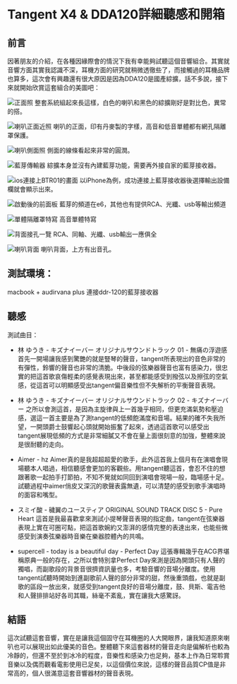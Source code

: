 

Tangent X4 & DDA120詳細聽感和開箱
==========================

前言
--
因著朋友的介紹，在各種因緣際會的情況下我有幸能夠試聽這個音響組合。其實就音響方面其實我認識不深，耳機方面的研究就稍微透徹些了，而接觸過的耳機品牌也算多，這次會有興趣還有很大原因是因為DDA120是國產綜擴，話不多說，接下來就開始欣賞這套組合的美圖吧：

![正面照](https://lh3.googleusercontent.com/oAdh3Rkrl3bR91Wj0hoongLAHkKMM--XXfABKQ5ySz7Llx0hlddokkLTv1PCA6hx3_cn4l3LrMkRYMx2zEE7n5WOk26HewooV34-9OAns5okuiXDAeGpD2KWR85ZrmIK9WF7MhPJCV3YXTbrcGeNv1mrCXscFee5QPppn2V40cRzXUj-ElxbwSDsC2nftZ2mMbiiRzqseM9d-PmQqyQfZc3083m6rSt2DG6ZIsijIbyKO7rt0OzPsUsjT6PKfqSHUCve5kuJMcCIPh4IX7hG6bhqMuAVWiC9BRIL2d5Bk2NV3WVU1YKCp2D6JU30_Jpj9-w1apn_VS-UOCfEdBPX5bKvqa_XA4d5wueJ37vxS-uhdvU3ue3xudhrhLpTCfTr60r_bFZN4HlAeBBsJPnsj86Mv7Q_AEku6XmT-iZ1ETJQXJEa7OEO0xLIx_Bct_AXXddxTp6gfwRwBctzZwtU6aSCS9_SpBRH191wkAOpNBU-KvktnT2Znk84Zttnf35J-t1dgV610fzaxdOGT3ope4E4C01Qref0wIE5P3nF3XwNDHFv7mp3vpa4UpODGAZwzGz4SaxZVPpQjcUMbB8-w19EccTKlW9ZFkGe5ni2QATf_3TyljT1OLOIw0gVRu_R_jtIxA1Gh3jyl3VubCrs_Qfbn0KQq3ccTgmU5vLLvbQ=w1274-h955-no)
整套系統組起來長這樣，白色的喇叭和黑色的綜擴剛好是對比色，異常的搭。

![喇叭正面近照](https://lh3.googleusercontent.com/_7e0Gos862fS5XnrciAZVNW2_pzkyN7XOjyKuf9OmFtuxXaTii0X17DvWJLQiJPP_Zc7mQr5qVDmmbXUMBwp-r9wG-a3GeY4W86ohevXpHX8RsnkK9GXwJ5jTCiA5ZfDo0VfNToRdL0QwGrqxffePetk2RlYtY8LaaQZVsZdD67X9qEt91pZRJHAljLaraioluqi5yMTau9XgRnSCW-MxZWYDnxyWAkhUD6TCkwNiOMPvFPPZg5VXswJhaP_bUak8oJIuoUm0XRJvM5NoCZnReoRBAKQH4bI4JJWeQNasVRdCbC0vLZ_Zske1t8fxglkY0shr_Pzi1lSEaR-x6Ktw3izP4MxQhEdCvvlFsIGnZ3og6M71KLBDXiOxTem8InmaxAyffu3TAG5OHbg_SynPE39Ieb6RWuuSL0e4mcqOsod8uKlf5mMdiCu-47mrSVMAb612PWz4jLeeGqqrfyM7Q7D4j5NlUlK7voAUouUJiSEC0X1GjthExlWjgpe8jKS19p88a3zx3oFkGA1mbAiSN4GvmGz3Uu7kBpA1wwljL3gYvKqL2ucC7UZAG4e-U1tQhPIC6EBhk2PSUmQlMDCd_VrGGaVkX2Cz7FTXKBp0jVs1-XDiwc8OpDZfTuRdRjF5p_4GRhv2-9xbx6l9s-oDSGtTj-e3QLwgpi51ruj98k=w717-h955-no)
喇叭的正面，印有丹麥製的字樣，高音和低音單體都有網孔隔離罩保護。

![喇叭側面照](https://lh3.googleusercontent.com/ZO-NzbVV1jxeZFR3pTTCKQznWdcNTJ-N80N6Qai-__zRL_3iSlb3enofrhu3taFlm0otES9z4b6DaUVq726JZLa0xmy4PfssCXKpPKvIFG3X6f12cxW9KJmgLriXfHPbZyYHT1qARV08bgCNhOH6VdTZRiuWwwJk8k0zqcjx-tKoWmnKddmPRJHw-mRZ368ud5HJ90oTJPh22Jisc24UDjvYTUM2fEl8qpdiCQ-XYEGH-n5-ovy-kx24GloZ0fL2g0Sl0gDDCZgd39xnPyyZldQJHAMkfTlPGxE5CaVyCAmBAKBvundRZS9o2RTQ5K7oE852Q3x0H4q4SZY8opN8xkvsZmdoQlgxX_S1J0pU-YeHquxXSltA8F-dfO1iIGPuz9WrMdFE9J3DOlijHSppHZuybzY7sYe4rnyKtpOrGfXc2CqC_wJFJpJ5kcANhNzVgE4geBowe49u6EJza7p2nWVWPNEJSRJt8tz16QQAj_aGi15ld9l3AYiqI6_K5Nf8LLzbPk2eohRxEbQ7QIvubnb5PYqPSV3LZXkhkhzB36FdKxqAi6x6UeksMuJ_oQOmAk0Oa4UCIqQTu0UNJOj0SqU4iyz5hYbY2FR_RLZ6ZMphPw8FgZUyP8rrkjBL8apyUic7e7a3W4j54QY-RFAF2Pk9vZcxZ-sx8UX7XK_HoTk=w717-h955-no)
側面的線條看起來非常的圓潤。

![藍芽傳輸器](https://lh3.googleusercontent.com/mlb5bjO6hNc4inXwRbbSPD_AXbqtNAbqyzbjm9oCxclMdAFAcYtsc7oSOoje4Wp8JmzEsr-HuZZR3frJCR5TGSieIGOj6BwXEUtPM-7lHhO6hApkT-Uu-Hf1ea6aV7ZVUrb-l6v8G317uJTPxm2URCunIng-CylDVhlRAPrcnhgnXKfFYzE1Me_hJQYFQuGpc4PkFLnWqaUnHB5cOWqUp73owvC5dEQE3V5YKPl-TCTywcOMj0G-MqZyGVx7NI6kxYvaTranNJwzNC1vR-InrwEOWxGY8Rn6dIkHWVA_CDKXS1CR5bqZfTU0EBdNyZi53AziPTRrIBa2G9dTGTxkgOgI8Tie1AWXpYklG88yhDLQhrQSa252Nkvg6ZEh1UQ4KnLXuK7PHAP8eI0ckl1p2R7G3bwVzp5coRLczRgJOuz4U4eyFrPQWvDq5qQIhxT5VUAlIs7mxA1MLvvsg-I1DOlBKkvrvf9A0RPRPKGqamVTArWthBeOBlhvIgI-2zKN8yexTto4ULRoa2fZE3agzEE29GdpUapuGJ1gBMvgk2fRdrBphny_mNwQWI6U18DCl_zR6rk2ujX-g1QeuvkoVtYgWa7X161mRyDZkw0pHaV5HmtSMZ9S9O09P8sRcJuniqAkKV7APUMFwW3jUMtC_0D49XAd2BmYsUWFpgT8kmY=w717-h955-no)
綜擴本身並沒有內建藍芽功能，需要再外接自家的藍芽接收器。

![ios連接上BTR01的畫面](https://lh3.googleusercontent.com/HlTuurxece3dO4L9mkikzXyQZS_sV9Xpwsy0gvisIdDOJFzYvZPjlVcfEEWrThitjkpbM7pO0o1NWMq7ValSbVKqAK_8RMiXMswVWg7eRdWfxh3uzY2a7KIsJVph2LGBPI74yH9TQu4EJ3y1voXym5VSasw-eUioCo54JBk_0MW6wV-Lzqo3ple6kB0oMXXc_tdzv8y4uKjyqd5vud6QkwCHIsC1_VNKFz6w_63mUflE_FF7hjO-gpdFjqySI_Hr1A1HtH9255bEvIANQd43aYAIYTckGLJkgW4gXSfEJggAjtDmyLhRwJSBtrTFjU9XOLZBI4WLSrVSOzR31_QThb5vXnu1gzz_oLwjXwO7qfDYZgtYmG_03WpcE6gqyx8o8D_FOOodULQ-BpVMqacUwjyt1g4vsSYm6-iu8qnKtwbAz9M8wP1ADD7AAEaX1eDMH2d6pszPyU8xW0YIhztEH7aNJ6ym3rWHp1GyASzWZdk5TRzTLsFoOd9_GGvmRvJePx8KhEOWizABE4pVjhQV-aDwDllFzAo64SnwItSb58GT8Xso4ZQWBSGv4YlcMptjpklafaiSgadf3m1U2AR4SxNsG_Ud4IkXF3vKkAss9Ef6BwNSQEJLF4PIQgKtoul7BgovgqIMxvzyyRODmGjpz7pwLMqsm0SmwrFceE8NFGI=w537-h955-no)
以iPhone為例，成功連接上藍芽接收器後選擇輸出設備欄就會顯示出來。

![啟動後的前面板](https://lh3.googleusercontent.com/1T8U7xhCQkxJTGtcFDvkotQfuOxM48DtqNyjZtVjCgKZgkAr-Yjhlm9oNMnSnbdcTQaDmy266Vt-78EvZY4Iw5-k2oVPCXUbUA1BpD0yNtkfuQ0dGF8ZJAZpVqMtqvTgJ7uf2XSJjCRjcbljycdnKnOcPgx_3HVZPhDNFKSkiUi5w1onKQTqfjbi1lc2MFw96_Hyj3EhiyBZQg2X5uJ0A3ypuQYGP9LHSwdTlFttUC-BYaFTSICNLGlPfMXIPl4TvIMIOAYT__5ouVLPeDwjL1-Ob4ZUs7eaw5uBuFo2807iuXMSmcSaIQm9_YSPGbeIWktx5ziZZODixP1OPz-CAXpad8v6Xg-d6mnyQwy96kFT_i0vIPhBmVH8oIOC3tmXIHTUSTL6IIBaXQyb4G5912LhtbGvP6NeHOs3GlbMIMSzPyEXym_F9gyaffSrBt_qrguVOEkTF8c2M3gktQITEXytIyNH_WyZK6itplpPpBzEPUp7FN1UaRyXWdpDEHBcMQv_WN5GXsRqrECLsBLNDiJwSa4QvykxPHUMAN6SSRKVS2vLxBydNA248NDv_HtLdQmhxNxnPOUTQB-LdJ1kXJTd7KRcUs_C1PAwdFunfuKlDjPJGYg18pvnMsFhao7P49IuEIdlqntIxt_O7q5arko1Sz5lNxg1Z5JPKAae7n0=w1274-h955-no)
藍芽的頻道在e6，其他也有提供RCA、光纖、usb等輸出頻道

![單體隔離罩特寫](https://lh3.googleusercontent.com/AkbNBKbSO_3LOUJfZbg7KwFk6B_IR9FPNT1rt36QH4JcJeiNg-rgZ8nJMC5eaYU1fsT2CuzMWCxCwVTHBiZEgwkJ4fphIxFm87tk3D95hseI4hQheBGt0Il7SpkV8T27_kepQpW4UIplaAU6xBb11xLcYSxYvGZq8WHod3OlZkz_xUk9eEliKXABqrcZcTOlpXVKDaFlc6tom98rkdDJBF8fv8FcCNTDx65i7p-WvG6DMVQB6zrar9Et5KT223lMs00t2NISaOS50Hl39XYFO8Lzs9I5bSUcoJG5HQMON1zrJ-Dm9LtKCwpMYqQlVXe1KCz4UZdcZCYPVjU5I7Ov0Dw4MdhAc59hFc5Q89u_S8SSyRrSfYisTt7rpDajhZ1cEp9msMq74vL8m9bg4bQU84BM6i7jLwPbaEk8b31lluAuHIDQAmMTjki371wdOR4hDKJdD6_U_09TQQZfpIBXIJ3aA6i4Mezeut0UthmQfWGJSkW4ZXhdXOZZU9by0C0cC1WMD1MmGx623Ih5_uAT-vYy7rJdcb1YjyynMcX2uyoZO6j-7PC9PcFd-zy-b1W1Uo1TYLhMHWF3EyYYW-Uq3rdqT7gw3dp8PGgNaQXw5WB_tFdpVK92zEK39wy1R3kYfJtC9v-BiU0L8H03YSkr4quwCzks4AGLl2RbKo6vRcc=w717-h955-no)
高音單體特寫

![背面接孔一覽](https://lh3.googleusercontent.com/4gwaGwvyfmvhj87wwyqKUjaIMlH-1I902bXCdPMaD7Ti4gr9-v-3apS3pBHXKY7NCcn6CNCuFD2z2pS36RG_pa6pDvX4kMHuzm9k2yf-aJ9j_Ihmeak50836mZC3DnXv9Za7TQ2k_3HyUuL08uEWq3yHS_aXByZD8-m50yttnq6xvGq--akr8nQcnXLEHqCiZmdM07CXIyJDzJqG-YFZ5TylEPFyeYyuU8PZtvjNEnGIa2ks_McWJ6Q3uMjqm_v4foYXASfXKbLqqQJubfpze5-bZbjEVYBnpWV-UNWPVMGA0kHDQx1WRQTfK4qSXG0IuVY5l3RFOJ8gu-z5r3aBPMf0X04M2HYXf4Pd2MjEIY3Y31__boaQXvVxp1oETsOJVe-DKY4UIf_Jv0E8Z-N8KVZbaHHLSsNp6T-6rsk0rw69dv9GCt_cBlIVtjuLL5JfnNNgpC-mkxJxj7a1K6ofkJsfEpkivBBPPwTHxEMA9zmj_OromVwVRbdVFwsa7jeZu1v8LjvbeKhvqsZHoCG7Q0Br3a3ePHK1vypKpQA4I7RSU9I_uu_FK9M2ezz53cL1W_lFs-ycn00xSvt3rVA5nzdgK3F94V4T1pMQQk2eHVjPMDBDFw=w1274-h955-no)
RCA、同軸、光纖、usb輸出一應俱全

![喇叭背面](https://lh3.googleusercontent.com/at3TIR6hVYNleWZeJ4Xoh2xp42lt6PncvoKeZPfbYZBxjaQlmCHSNVnJZVC5lASYgi9z422am59_tCeyA94gC8POQnJnLU7IBN8Qe5zKlfZjYTbBol0usikyuqHbzFee0P4eXkqITPhjspwTrAlvzYUmNn4dfYcg_Rm5zf2bCoMH3R4zyueCELF18xcHZKn_Ii5gfrQIPZOFwk1L34nI2a8eWQR-T4BjoAsOT1BOvxmTB1tnxRVUy9ryu1dO_9nxREmVn4HuhFj-gkIEJeAP6NqyPleGsHVlvXSys84yeXq2SCQdb-tY5LySuk64yh8MMZl9wbPJrek9H-U9FMj-4cd44vd3JJC5yelr4FT6ORZiVeeClaV1Jqk34nJsm7nJoLO_UKOuY0nieM8hvL-GurSOJ4pIZcZl4jvKJ4x-g2tpK3Hf4UooY4-QHFTWveGlmv6sm7fKpIUTIQ-Sqevwx062Y-amBmpem1WFFI-t-Qvr-u2KQLlefno-nRceF_YkHwf30Mq8_E-6Cf89JL2AAsfRNNYBTgFpsYPsERErHSHWI0HCL9pow3VUA1af9GFjUC86cFotALiDGqwf3T0EmOiN4U3VZNMmLdGqnNPpUZ4_RoNr3dOUdA=w717-h955-no)
喇叭背面，上方有出音孔。

測試環境：
-----
macbook + audirvana plus 連接ddr-120的藍芽接收器

聽感
--
測試曲目：

* 林 ゆうき - キズナイーバー オリジナルサウンドトラック 01 - 無痛の浮遊感
 首先一開場讓我感到驚艷的就是豎琴的聲音，tangent所表現出的音色非常的有彈性，鈴響的聲音也非常的清脆。中後段的弦樂器聲音也富有感染力，很忠實的把這首歌哀傷輕柔的感覺表現出來，甚至都能感受到撥弦以及擦弦的空氣感，從這首可以明顯感受出tangent偏音樂性但不失解析的平衡聲音表現。

* 林 ゆうき - キズナイーバー オリジナルサウンドトラック 02 - キズナイーバー
之所以會測這首，是因為主旋律與上一首幾乎相同，但更充滿氣勢和壓迫感，選這一首主要是為了測tangent的低頻飽滿度和音場。結果的確不失我所望，一開頭爵士鼓響起心頭就開始振奮了起來，透過這首歌可以感受出tangent展現低頻的方式是非常細膩又不會在量上面很刻意的加強，整體來說是很耐聽的走向。

* Aimer - hz
Aimer真的是我超超超愛的歌手，此外這首我上個月有在演唱會現場聽本人唱過，相信聽感會更加的客觀些。用tangent聽這首，會忍不住的想跟著歌一起拍手打節拍，不知不覺就如同回到演唱會現場一般，臨場感十足。試聽過程中aimer俏皮又深沉的歌聲表露無遺，可以清楚的感受到歌手演唱時的面容和嘴型。

* スミイ酸 - 穢翼のユースティア ORIGINAL SOUND TRACK DISC 5 - Pure Heart
這首是我最喜歡拿來測試小提琴聲音表現的指定曲，tangent在弦樂器表現上實在可圈可點，把這首歌婉約又澎湃的感情完整的表達出來，也能些微感受到演奏弦樂器時音樂在樂器腔體內的共鳴。

* supercell - today is a beautiful day - Perfect Day
這張專輯幾乎在ACG界堪稱原典一般的存在，之所以會特別拿Perfect Day來測是因為開頭只有人聲的獨唱，而副歌段的背景音很擠資訊量也多，考驗音響的音場分離度。使用tangent試聽時開始到進副歌前人聲的部分非常的甜，然後重頭戲，也就是副歌的區段一放出來，就感受到tangent良好的音場分離度，鼓、貝斯、電吉他和人聲排排站好各司其職，絲毫不紊亂，實在讓我大感驚訝。

結語
--

這次試聽這套音響，實在是讓我這個固守在耳機圈的人大開眼界，讓我知道原來喇叭也可以展現出如此優美的音色。整體聽下來這套器材的聲音走向是偏解析也較為冷靜的，但還不至於到冰冷的程度，音樂性和感染力也足夠，基本上作為日常聆賞音樂以及偶而觀看電影使用已足矣，以這個價位來說，這樣的聲音品質CP值是非常高的，個人很滿意這套音響器材的聲音表現。
